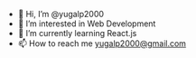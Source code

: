 - 👋 Hi, I’m @yugalp2000
- 👀 I’m interested in Web Development
- 🌱 I’m currently learning React.js
- 📫 How to reach me yugalp2000@gmail.com

<!---
yugalp2000/yugalp2000 is a ✨ special ✨ repository because its `README.md` (this file) appears on your GitHub profile.
You can click the Preview link to take a look at your changes.
--->
